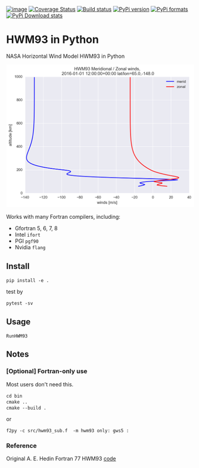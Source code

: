 [![image](https://travis-ci.org/scivision/pyhwm93.svg)](https://travis-ci.org/scivision/pyhwm93)
[![Coverage Status](https://coveralls.io/repos/github/scivision/pyhwm93/badge.svg?branch=master)](https://coveralls.io/github/scivision/pyhwm93?branch=master)
[![Build status](https://ci.appveyor.com/api/projects/status/xtxdcmk601xti6l6?svg=true)](https://ci.appveyor.com/project/scivision/pyhwm93)
[![PyPi version](https://img.shields.io/pypi/pyversions/pyhwm93.svg)](https://pypi.python.org/pypi/pyhwm93)
[![PyPi formats](https://img.shields.io/pypi/format/pyhwm93.svg)](https://pypi.python.org/pypi/pyhwm93)
[![PyPi Download stats](http://pepy.tech/badge/pyhwm93)](http://pepy.tech/project/pyhwm93)


# HWM93 in Python

NASA Horizontal Wind Model HWM93 in Python


![image](tests/example.png)

Works with many Fortran compilers, including:

* Gfortran 5, 6, 7, 8
* Intel `ifort`
* PGI `pgf90`
* Nvidia `flang`


## Install

    pip install -e .
    
test by 

    pytest -sv

## Usage

    RunHWM93



## Notes

### [Optional] Fortran-only use

Most users don't need this.

    cd bin
    cmake ..
    cmake --build .
    
    
or

    f2py -c src/hwm93_sub.f  -m hwm93 only: gws5 :


### Reference

Original A. E. Hedin Fortran 77 HWM93 [code](ftp://hanna.ccmc.gsfc.nasa.gov/pub/modelweb/atmospheric/hwm93/)
